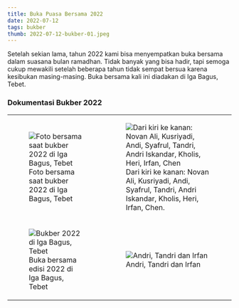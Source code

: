 ```yaml
---
title: Buka Puasa Bersama 2022
date: 2022-07-12
tags: bukber
thumb: 2022-07-12-bukber-01.jpeg
---
```


Setelah sekian lama, tahun 2022 kami bisa menyempatkan buka bersama dalam suasana bulan ramadhan. Tidak banyak yang bisa hadir, tapi semoga cukup mewakili setelah beberapa tahun tidak sempat bersua karena kesibukan masing-masing. Buka bersama kali ini diadakan di Iga Bagus, Tebet.

### Dokumentasi Bukber 2022

<div class="table-responsive-compact !m-0">
  <table class="table !m-0">
    <tbody>
      <tr class="!border-none">
        <td class="!p-1">
          <figure>
            <img class="lazy content-img" src="/story/assets/img/placeholder.png" data-src="/story/assets/img/2022-07-12-bukber-01.jpeg" alt="Foto bersama saat bukber 2022 di Iga Bagus, Tebet" />
            <figcaption>Foto bersama saat bukber 2022 di Iga Bagus, Tebet</figcaption>
          </figure>
        </td>
        <td class="!p-1">
          <figure>
            <img class="lazy content-img" src="/story/assets/img/placeholder.png" data-src="/story/assets/img/2022-07-12-bukber-02.jpeg" alt="Dari kiri ke kanan: Novan Ali, Kusriyadi, Andi, Syafrul, Tandri, Andri Iskandar, Kholis, Heri, Irfan, Chen" />
            <figcaption>Dari kiri ke kanan: Novan Ali, Kusriyadi, Andi, Syafrul, Tandri, Andri Iskandar, Kholis, Heri, Irfan, Chen.</figcaption>
          </figure>
        </td>
      </tr>
      <tr class="!border-none">
        <td class="!p-1">
          <figure>
            <img class="lazy content-img" src="/story/assets/img/placeholder.png" data-src="/story/assets/img/2022-07-12-bukber-03.jpeg" alt="Bukber 2022 di Iga Bagus, Tebet" />
            <figcaption>Buka bersama edisi 2022 di Iga Bagus, Tebet</figcaption>
          </figure>
        </td>
        <td class="!p-1">
          <figure>
            <img class="lazy content-img" src="/story/assets/img/placeholder.png" data-src="/story/assets/img/2022-07-12-bukber-04.jpeg" alt="Andri, Tandri dan Irfan" />
            <figcaption>Andri, Tandri dan Irfan</figcaption>
          </figure>
        </td>
      </tr>
    </tbody>
  </table>
</div>
